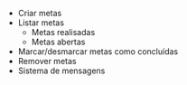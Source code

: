 - Criar metas
- Listar metas
  - Metas realisadas
  - Metas abertas
- Marcar/desmarcar metas como concluídas
- Remover metas
- Sistema de mensagens
